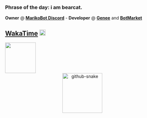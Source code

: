 ### Phrase of the day: i am bearcat.

**Owner** @ [**MarikoBot Discord**](http://discord.marikobot.com) - **Developer** @ [**Genee**](https://www.genee.tech/) and [**BotMarket**](https://www.botmarket.ovh/)<br/>

## [**WakaTime**](https://wakatime.com/@elouannh) <a href="https://wakatime.com/@1f18b09f-6cf2-4aa1-a256-b88b4b5616fe"><img src="https://wakatime.com/badge/user/1f18b09f-6cf2-4aa1-a256-b88b4b5616fe.svg" alt="Total time coded since Aug 13 2022" height="20"/></a>
<picture align="center">
  <source media="(prefers-color-scheme: light)" srcset="https://wakatime.com/share/@elouannh/b223c576-0a8f-4f69-852c-bdb3993dd645.svg">
  <source media="(prefers-color-scheme: dark)" srcset="https://wakatime.com/share/@elouannh/7eb3605b-5325-421f-b02d-99117fbb093e.svg"/>
  <img src="https://wakatime.com/share/@elouannh/b223c576-0a8f-4f69-852c-bdb3993dd645.svg" height="100">
</picture>

<!-- GitHub snake -->
<div align="center">
  <picture align="center">
    <source media="(prefers-color-scheme: dark)" srcset="https://raw.githubusercontent.com/elouannh/elouannh/output/github-contribution-grid-snake-dark.svg">
    <source media="(prefers-color-scheme: light)" srcset="https://raw.githubusercontent.com/elouannh/elouannh/output/github-contribution-grid-snake.svg">
    <img alt="github-snake" src="ttps://raw.githubusercontent.com/elouannh/elouannh/output/github-contribution-grid-snake-dark.svg" height="130" />
  </picture>
</div>

